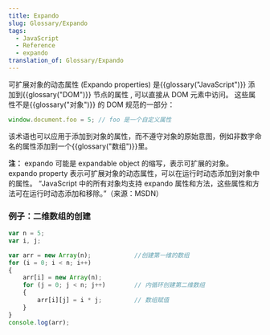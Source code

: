 ```yaml
---
title: Expando
slug: Glossary/Expando
tags:
  - JavaScript
  - Reference
  - expando
translation_of: Glossary/Expando
---
```

可扩展对象的动态属性 (Expando properties) 是{{glossary("JavaScript")}} 添加到{{glossary("DOM")}} 节点的属性 , 可以直接从 DOM 元素中访问。 这些属性不是{{glossary("对象")}} 的 DOM 规范的一部分：

```js
window.document.foo = 5; // foo 是一个自定义属性
```

该术语也可以应用于添加到对象的属性，而不遵守对象的原始意图，例如非数字命名的属性添加到一个{{glossary("数组")}}里。

**注：**
expando 可能是 expandable object 的缩写，表示可扩展的对象。expando property 表示可扩展对象的动态属性，可以在运行时动态添加到对象中的属性。
“JavaScript 中的所有对象均支持 expando 属性和方法，这些属性和方法可在运行时动态添加和移除。”（来源：MSDN）

### 例子：二维数组的创建

```js
var n = 5;
var i, j;

var arr = new Array(n);            //创建第一维的数组
for (i = 0; i < n; i++)
{
    arr[i] = new Array(n);
    for (j = 0; j < n; j++)        // 内循环创建第二维数组
    {
        arr[i][j] = i * j;         // 数组赋值
    }
}
console.log(arr);
```

